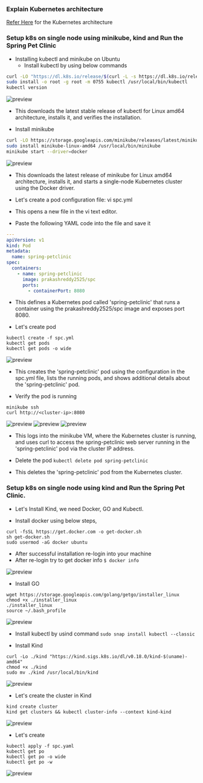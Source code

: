 ### Explain Kubernetes architecture
[Refer Here](https://safiakhatoon.hashnode.dev/kubernetes-architecture-and-components-kubernetes-installation-and-configuration) for the Kubernetes architecture

### Setup k8s on single node using minikube, kind and Run the Spring Pet Clinic

* Installing kubectl and minikube on Ubuntu
    * Install kubectl by using below commands
```bash
curl -LO "https://dl.k8s.io/release/$(curl -L -s https://dl.k8s.io/release/stable.txt)/bin/linux/amd64/kubectl"
sudo install -o root -g root -m 0755 kubectl /usr/local/bin/kubectl
kubectl version
```
![preview](./Images/k8s1.png)

* This downloads the latest stable release of kubectl for Linux amd64 architecture, installs it, and verifies the installation.

* Install minikube
```bash
curl -LO https://storage.googleapis.com/minikube/releases/latest/minikube-linux-amd64
sudo install minikube-linux-amd64 /usr/local/bin/minikube
minikube start --driver=docker
```
![preview](./Images/k8s2.png)

* This downloads the latest release of minikube for Linux amd64 architecture, installs it, and starts a single-node Kubernetes cluster using the Docker driver.

* Let's create a pod configuration file: vi spc.yml

* This opens a new file in the vi text editor.

* Paste the following YAML code into the file and save it

```yaml
---
apiVersion: v1
kind: Pod
metadata:
  name: spring-petclinic
spec:
  containers:
    - name: spring-petclinic
      image: prakashreddy2525/spc
      ports:
        - containerPort: 8080
```
* This defines a Kubernetes pod called 'spring-petclinic' that runs a container using the prakashreddy2525/spc image and exposes port 8080.

* Let's create pod
```
kubectl create -f spc.yml
kubectl get pods
kubectl get pods -o wide
```
![preview](./Images/k8s3.png)

* This creates the 'spring-petclinic' pod using the configuration in the spc.yml file, lists the running pods, and shows additional details about the 'spring-petclinic' pod.

* Verify the pod is running
```
minikube ssh
curl http://<cluster-ip>:8080
```
![preview](./Images/k8s4.png)
![preview](./Images/k8s5.png)
![preview](./Images/k8s6.png)

* This logs into the minikube VM, where the Kubernetes cluster is running, and uses curl to access the spring-petclinic web server running in the 'spring-petclinic' pod via the cluster IP address.

* Delete the pod `kubectl delete pod spring-petclinic`

* This deletes the 'spring-petclinic' pod from the Kubernetes cluster.

### Setup k8s on single node using kind and Run the Spring Pet Clinic.

* Let's Install Kind, we need Docker, GO and Kubectl.

* Install docker using below steps,
```
curl -fsSL https://get.docker.com -o get-docker.sh
sh get-docker.sh
sudo usermod -aG docker ubuntu
```
* After successful installation re-login into your machine
* After re-login try to get docker info `$ docker info`

![preview](./Images/k8s7.png)

* Install GO
```
wget https://storage.googleapis.com/golang/getgo/installer_linux
chmod +x ./installer_linux
./installer_linux
source ~/.bash_profile
```
![preview](./Images/k8s8.png)

* Install kubectl by usind command `sudo snap install kubectl --classic`

* Install Kind
```
curl -Lo ./kind "https://kind.sigs.k8s.io/dl/v0.18.0/kind-$(uname)-amd64"
chmod +x ./kind
sudo mv ./kind /usr/local/bin/kind
```
![preview](./Images/k8s9.png)

* Let's create the cluster in Kind
```
kind create cluster
kind get clusters && kubectl cluster-info --context kind-kind
```
![preview](./Images/k8s10.png)

* Let's create
```
kubectl apply -f spc.yaml
kubectl get po
kubectl get po -o wide
kubectl get po -w
```
![preview](./Images/k8s11.png)